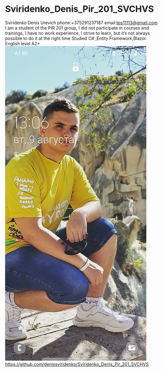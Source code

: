 # Sviridenko_Denis_Pir_201_SVCHVS
Sviridenko Denis Urevich
phone:+375291237187
email:tps11113@gmail.com
I am a student of the PIR 201 group, I did not participate in courses and trainings, I have no work experience, I strive to learn, but it’s not always possible to do it at the right time
Studied C# ,Entity Framework,Blazor
English level A2+
![avatar](Y9wh3_EHB-U.jpg)
https://github.com/denissviridenko/Sviridenko_Denis_Pir_201_SVCHVS